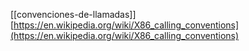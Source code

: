 [[convenciones-de-llamadas]]
[https://en.wikipedia.org/wiki/X86_calling_conventions](https://en.wikipedia.org/wiki/X86_calling_conventions)